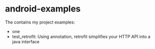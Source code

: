 # android-examples
The contains my project examples:
* one
* test_retrofit: Using annotation, retrofit simplifies your HTTP API into a java interface
